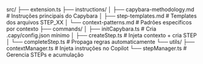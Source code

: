 src/
├── extension.ts
├── instructions/
│   ├── capybara-methodology.md  # Instruções principais do Capybara
│   ├── step-templates.md        # Templates dos arquivos STEP_XX
│   └── context-patterns.md      # Padrões específicos por contexto
├── commands/
│   ├── initCapybara.ts          # Cria .capy/config.json mínimo
│   ├── createStep.ts            # Injeta contexto + cria STEP
│   └── completeStep.ts          # Propaga regras automaticamente
└── utils/
    ├── contextManager.ts        # Injeta instruções no Copilot
    └── stepManager.ts           # Gerencia STEPs e acumulação
